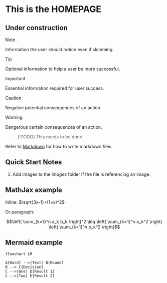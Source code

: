 <!--
SPDX-FileCopyrightText: 2025 Frans van Dorsselaer

SPDX-License-Identifier: MIT
-->

# This is the **HOMEPAGE**

## Under construction

> [!NOTE]
> Information the user should notice even if skimming.

<!-- new blockquote -->

> [!TIP]
> Optional information to help a user be more successful.

<!-- new blockquote -->

> [!IMPORTANT]
> Essential information required for user success.

<!-- new blockquote -->

> [!CAUTION]
> Negative potential consequences of an action.

<!-- new blockquote -->

> [!WARNING]
> Dangerous certain consequences of an action.

<!-- new blockquote -->

> [!TODO]
> This needs to be done.

Refer to [Markdown](http://daringfireball.net/projects/markdown/) for how to write markdown files.

## Quick Start Notes

1. Add images to the *images* folder if the file is referencing an image.

## MathJax example

Inline: $\sqrt{3x-1}+(1+x)^2$

Or paragraph:

$$\left( \sum_{k=1}^n a_k b_k \right)^2 \leq \left( \sum_{k=1}^n a_k^2 \right) \left( \sum_{k=1}^n b_k^2 \right)$$

## Mermaid example

```mermaid
flowchart LR

A[Hard] -->|Text| B(Round)
B --> C{Decision}
C -->|One| D[Result 1]
C -->|Two| E[Result 2]
```
